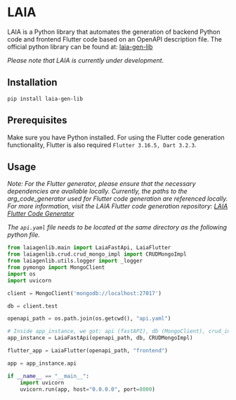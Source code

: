 # LAIA 

LAIA is a Python library that automates the generation of backend Python code and frontend Flutter code based on an OpenAPI description file. The official python library can be found at: [laia-gen-lib](https://pypi.org/project/laia-gen-lib/)

*Please note that LAIA is currently under development.*

## Installation

```
pip install laia-gen-lib
```

## Prerequisites

Make sure you have Python installed. For using the Flutter code generation functionality, Flutter is also required `Flutter 3.16.5, Dart 3.2.3`.

## Usage

*Note: For the Flutter generator, please ensure that the necessary dependencies are available locally. Currently, the paths to the arg_code_generator used for Flutter code generation are referenced locally. For more information, visit the LAIA Flutter code generation repository: [LAIA Flutter Code Generator](https://github.com/albieta/laia_flutter_gen)*

*The `api.yaml` file needs to be located at the same directory as the following python file.*

```py
from laiagenlib.main import LaiaFastApi, LaiaFlutter
from laiagenlib.crud.crud_mongo_impl import CRUDMongoImpl
from laiagenlib.utils.logger import _logger
from pymongo import MongoClient
import os
import uvicorn

client = MongoClient('mongodb://localhost:27017')

db = client.test

openapi_path = os.path.join(os.getcwd(), "api.yaml")

# Inside app_instance, we got: api (fastAPI), db (MongoClient), crud_instance (CRUDMongoImpl)
app_instance = LaiaFastApi(openapi_path, db, CRUDMongoImpl)

flutter_app = LaiaFlutter(openapi_path, "frontend")

app = app_instance.api

if __name__ == "__main__":
    import uvicorn
    uvicorn.run(app, host="0.0.0.0", port=8000)
```